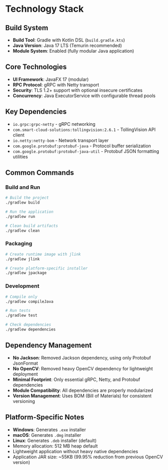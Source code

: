 # Technology Stack

## Build System
- **Build Tool**: Gradle with Kotlin DSL (`build.gradle.kts`)
- **Java Version**: Java 17 LTS (Temurin recommended)
- **Module System**: Enabled (fully modular Java application)

## Core Technologies
- **UI Framework**: JavaFX 17 (modular)
- **RPC Protocol**: gRPC with Netty transport
- **Security**: TLS 1.2+ support with optional insecure certificates
- **Concurrency**: Java ExecutorService with configurable thread pools

## Key Dependencies
- `io.grpc:grpc-netty` - gRPC networking
- `com.smart-cloud-solutions:tollingvision:2.6.1` - TollingVision API client
- `io.netty:netty-bom` - Network transport layer
- `com.google.protobuf:protobuf-java` - Protocol buffer serialization
- `com.google.protobuf:protobuf-java-util` - Protobuf JSON formatting utilities

## Common Commands

### Build and Run
```bash
# Build the project
./gradlew build

# Run the application
./gradlew run

# Clean build artifacts
./gradlew clean
```

### Packaging
```bash
# Create runtime image with jlink
./gradlew jlink

# Create platform-specific installer
./gradlew jpackage
```

### Development
```bash
# Compile only
./gradlew compileJava

# Run tests
./gradlew test

# Check dependencies
./gradlew dependencies
```

## Dependency Management
- **No Jackson**: Removed Jackson dependency, using only Protobuf JsonFormat
- **No OpenCV**: Removed heavy OpenCV dependency for lightweight deployment
- **Minimal Footprint**: Only essential gRPC, Netty, and Protobuf dependencies
- **Module Compatibility**: All dependencies are properly modularized
- **Version Management**: Uses BOM (Bill of Materials) for consistent versioning

## Platform-Specific Notes
- **Windows**: Generates `.exe` installer
- **macOS**: Generates `.dmg` installer
- **Linux**: Generates `.deb` installer (default)
- Memory allocation: 512 MB heap default
- Lightweight application without heavy native dependencies
- Application JAR size: ~55KB (99.95% reduction from previous OpenCV version)
